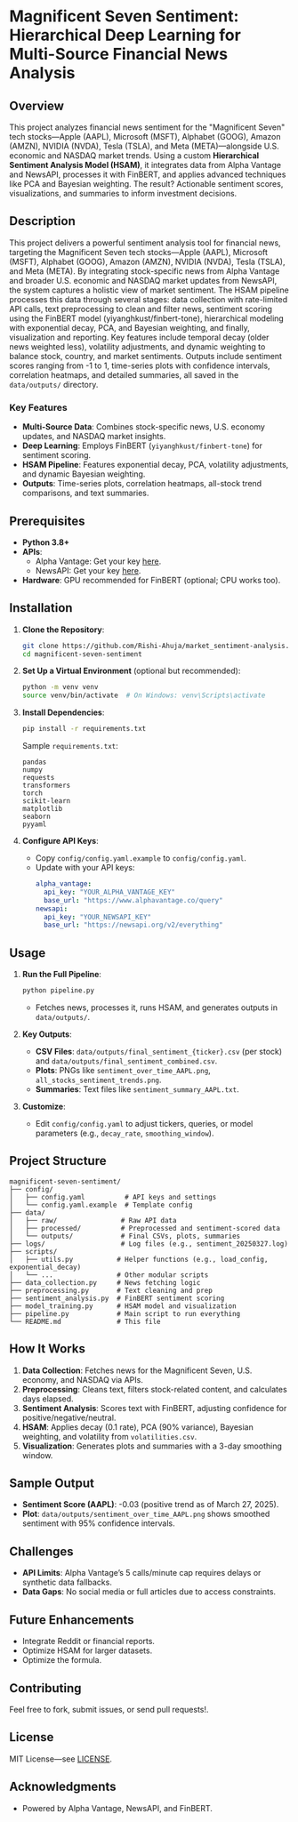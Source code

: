 # Magnificent Seven Sentiment: Hierarchical Deep Learning for Multi-Source Financial News Analysis

## Overview

This project analyzes financial news sentiment for the "Magnificent Seven" tech stocks—Apple (AAPL), Microsoft (MSFT), Alphabet (GOOG), Amazon (AMZN), NVIDIA (NVDA), Tesla (TSLA), and Meta (META)—alongside U.S. economic and NASDAQ market trends. Using a custom **Hierarchical Sentiment Analysis Model (HSAM)**, it integrates data from Alpha Vantage and NewsAPI, processes it with FinBERT, and applies advanced techniques like PCA and Bayesian weighting. The result? Actionable sentiment scores, visualizations, and summaries to inform investment decisions.

## Description

This project delivers a powerful sentiment analysis tool for financial news, targeting the Magnificent Seven tech stocks—Apple (AAPL), Microsoft (MSFT), Alphabet (GOOG), Amazon (AMZN), NVIDIA (NVDA), Tesla (TSLA), and Meta (META). By integrating stock-specific news from Alpha Vantage and broader U.S. economic and NASDAQ market updates from NewsAPI, the system captures a holistic view of market sentiment. The HSAM pipeline processes this data through several stages: data collection with rate-limited API calls, text preprocessing to clean and filter news, sentiment scoring using the FinBERT model (yiyanghkust/finbert-tone), hierarchical modeling with exponential decay, PCA, and Bayesian weighting, and finally, visualization and reporting. Key features include temporal decay (older news weighted less), volatility adjustments, and dynamic weighting to balance stock, country, and market sentiments. Outputs include sentiment scores ranging from -1 to 1, time-series plots with confidence intervals, correlation heatmaps, and detailed summaries, all saved in the `data/outputs/` directory.

### Key Features
- **Multi-Source Data**: Combines stock-specific news, U.S. economy updates, and NASDAQ market insights.
- **Deep Learning**: Employs FinBERT (`yiyanghkust/finbert-tone`) for sentiment scoring.
- **HSAM Pipeline**: Features exponential decay, PCA, volatility adjustments, and dynamic Bayesian weighting.
- **Outputs**: Time-series plots, correlation heatmaps, all-stock trend comparisons, and text summaries.

## Prerequisites

- **Python 3.8+**
- **APIs**:
  - Alpha Vantage: Get your key [here](https://www.alphavantage.co/support/#api-key).
  - NewsAPI: Get your key [here](https://newsapi.org/register).
- **Hardware**: GPU recommended for FinBERT (optional; CPU works too).

## Installation

1. **Clone the Repository**:
   ```bash
   git clone https://github.com/Rishi-Ahuja/market_sentiment-analysis.git
   cd magnificent-seven-sentiment
   ```

2. **Set Up a Virtual Environment** (optional but recommended):
   ```bash
   python -m venv venv
   source venv/bin/activate  # On Windows: venv\Scripts\activate
   ```

3. **Install Dependencies**:
   ```bash
   pip install -r requirements.txt
   ```

   Sample `requirements.txt`:
   ```
   pandas
   numpy
   requests
   transformers
   torch
   scikit-learn
   matplotlib
   seaborn
   pyyaml
   ```

4. **Configure API Keys**:
   - Copy `config/config.yaml.example` to `config/config.yaml`.
   - Update with your API keys:
     ```yaml
     alpha_vantage:
       api_key: "YOUR_ALPHA_VANTAGE_KEY"
       base_url: "https://www.alphavantage.co/query"
     newsapi:
       api_key: "YOUR_NEWSAPI_KEY"
       base_url: "https://newsapi.org/v2/everything"
     ```

## Usage

1. **Run the Full Pipeline**:
   ```bash
   python pipeline.py
   ```
   - Fetches news, processes it, runs HSAM, and generates outputs in `data/outputs/`.

2. **Key Outputs**:
   - **CSV Files**: `data/outputs/final_sentiment_{ticker}.csv` (per stock) and `data/outputs/final_sentiment_combined.csv`.
   - **Plots**: PNGs like `sentiment_over_time_AAPL.png`, `all_stocks_sentiment_trends.png`.
   - **Summaries**: Text files like `sentiment_summary_AAPL.txt`.

3. **Customize**:
   - Edit `config/config.yaml` to adjust tickers, queries, or model parameters (e.g., `decay_rate`, `smoothing_window`).

## Project Structure

```
magnificent-seven-sentiment/
├── config/
│   ├── config.yaml          # API keys and settings
│   └── config.yaml.example  # Template config
├── data/
│   ├── raw/                # Raw API data
│   ├── processed/          # Preprocessed and sentiment-scored data
│   └── outputs/            # Final CSVs, plots, summaries
├── logs/                   # Log files (e.g., sentiment_20250327.log)
├── scripts/
│   ├── utils.py           # Helper functions (e.g., load_config, exponential_decay)
│   └── ...                # Other modular scripts
├── data_collection.py     # News fetching logic
├── preprocessing.py       # Text cleaning and prep
├── sentiment_analysis.py  # FinBERT sentiment scoring
├── model_training.py      # HSAM model and visualization
├── pipeline.py            # Main script to run everything
└── README.md              # This file
```

## How It Works

1. **Data Collection**: Fetches news for the Magnificent Seven, U.S. economy, and NASDAQ via APIs.
2. **Preprocessing**: Cleans text, filters stock-related content, and calculates days elapsed.
3. **Sentiment Analysis**: Scores text with FinBERT, adjusting confidence for positive/negative/neutral.
4. **HSAM**: Applies decay (0.1 rate), PCA (90% variance), Bayesian weighting, and volatility from `volatilities.csv`.
5. **Visualization**: Generates plots and summaries with a 3-day smoothing window.

## Sample Output

- **Sentiment Score (AAPL)**: -0.03 (positive trend as of March 27, 2025).
- **Plot**: `data/outputs/sentiment_over_time_AAPL.png` shows smoothed sentiment with 95% confidence intervals.

## Challenges

- **API Limits**: Alpha Vantage’s 5 calls/minute cap requires delays or synthetic data fallbacks.
- **Data Gaps**: No social media or full articles due to access constraints.

## Future Enhancements

- Integrate Reddit or financial reports.
- Optimize HSAM for larger datasets.
- Optimize the formula.

## Contributing

Feel free to fork, submit issues, or send pull requests!.

## License

MIT License—see [LICENSE](#).

## Acknowledgments

- Powered by Alpha Vantage, NewsAPI, and FinBERT.